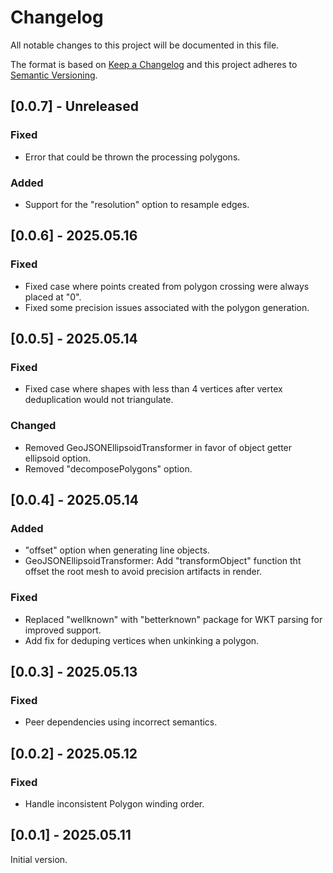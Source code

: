 # Changelog
All notable changes to this project will be documented in this file.

The format is based on [Keep a Changelog](http://keepachangelog.com/en/1.0.0/)
and this project adheres to [Semantic Versioning](http://semver.org/spec/v2.0.0.html).

## [0.0.7] - Unreleased
### Fixed
- Error that could be thrown the processing polygons.

### Added
- Support for the "resolution" option to resample edges.

## [0.0.6] - 2025.05.16
### Fixed
- Fixed case where points created from polygon crossing were always placed at "0".
- Fixed some precision issues associated with the polygon generation.

## [0.0.5] - 2025.05.14
### Fixed
- Fixed case where shapes with less than 4 vertices after vertex deduplication would not triangulate.

### Changed
- Removed GeoJSONEllipsoidTransformer in favor of object getter ellipsoid option.
- Removed "decomposePolygons" option.

## [0.0.4] - 2025.05.14
### Added
- "offset" option when generating line objects.
- GeoJSONEllipsoidTransformer: Add "transformObject" function tht offset the root mesh to avoid precision artifacts in render.

### Fixed
- Replaced "wellknown" with "betterknown" package for WKT parsing for improved support.
- Add fix for deduping vertices when unkinking a polygon.

## [0.0.3] - 2025.05.13
### Fixed
- Peer dependencies using incorrect semantics.

## [0.0.2] - 2025.05.12
### Fixed
- Handle inconsistent Polygon winding order.

## [0.0.1] - 2025.05.11

Initial version.
